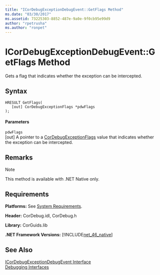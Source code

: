 ```yaml
---
title: "ICorDebugExceptionDebugEvent::GetFlags Method"
ms.date: "03/30/2017"
ms.assetid: 73225303-8852-487e-9a0e-9f0cb95e99d9
author: "rpetrusha"
ms.author: "ronpet"
---
```

# ICorDebugExceptionDebugEvent::GetFlags Method
Gets a flag that indicates whether the exception can be intercepted.  
  
## Syntax  
  
```  
HRESULT GetFlags(  
   [out] CorDebugExceptionFlags *pdwFlags  
);  
```  
  
#### Parameters  
 `pdwFlags`  
 [out] A pointer to a [CorDebugExceptionFlags](../../../../docs/framework/unmanaged-api/debugging/cordebugexceptionflags-enumeration.md) value that indicates whether the exception can be intercepted.  
  
## Remarks  
  
> [!NOTE]
>  This method is available with .NET Native only.  
  
## Requirements  
 **Platforms:** See [System Requirements](../../../../docs/framework/get-started/system-requirements.md).  
  
 **Header:** CorDebug.idl, CorDebug.h  
  
 **Library:** CorGuids.lib  
  
 **.NET Framework Versions:** [!INCLUDE[net_46_native](../../../../includes/net-46-native-md.md)]  
  
## See Also  
 [ICorDebugExceptionDebugEvent Interface](../../../../docs/framework/unmanaged-api/debugging/icordebugexceptiondebugevent-interface.md)  
 [Debugging Interfaces](../../../../docs/framework/unmanaged-api/debugging/debugging-interfaces.md)
